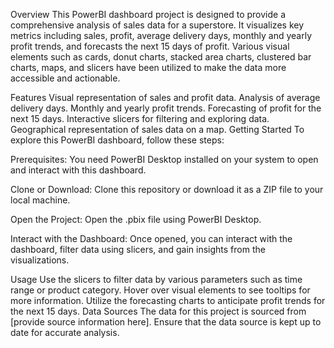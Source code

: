 Overview
This PowerBI dashboard project is designed to provide a comprehensive analysis of sales data for a superstore. It visualizes key metrics including sales, profit, average delivery days, monthly and yearly profit trends, and forecasts the next 15 days of profit. Various visual elements such as cards, donut charts, stacked area charts, clustered bar charts, maps, and slicers have been utilized to make the data more accessible and actionable.

Features
Visual representation of sales and profit data.
Analysis of average delivery days.
Monthly and yearly profit trends.
Forecasting of profit for the next 15 days.
Interactive slicers for filtering and exploring data.
Geographical representation of sales data on a map.
Getting Started
To explore this PowerBI dashboard, follow these steps:

Prerequisites: You need PowerBI Desktop installed on your system to open and interact with this dashboard.

Clone or Download: Clone this repository or download it as a ZIP file to your local machine.

Open the Project: Open the .pbix file using PowerBI Desktop.

Interact with the Dashboard: Once opened, you can interact with the dashboard, filter data using slicers, and gain insights from the visualizations.

Usage
Use the slicers to filter data by various parameters such as time range or product category.
Hover over visual elements to see tooltips for more information.
Utilize the forecasting charts to anticipate profit trends for the next 15 days.
Data Sources
The data for this project is sourced from [provide source information here]. Ensure that the data source is kept up to date for accurate analysis.
